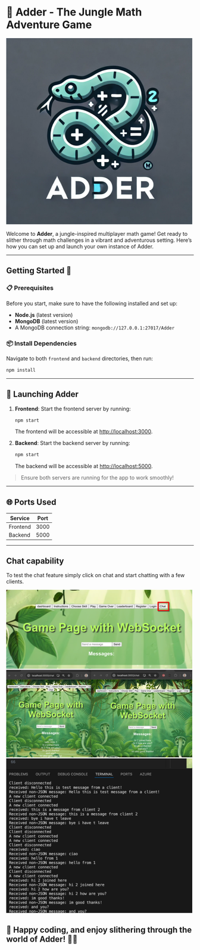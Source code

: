 # 🐍 Adder - The Jungle Math Adventure Game

<img src="./docs/images/logo.jpg" alt="Adder Logo" width="500"/>

Welcome to **Adder**, a jungle-inspired multiplayer math game! Get ready to slither through math challenges in a vibrant and adventurous setting. Here’s how you can set up and launch your own instance of Adder.

---

## Getting Started 🚀

### 📋 Prerequisites

Before you start, make sure to have the following installed and set up:
- **Node.js** (latest version)
- **MongoDB** (latest version)
- A MongoDB connection string: `mongodb://127.0.0.1:27017/Adder`

### 📦 Install Dependencies

Navigate to both `frontend` and `backend` directories, then run:
```bash
npm install
```

---

## 🚀 Launching Adder

1. **Frontend**: Start the frontend server by running:
   ```bash
   npm start
   ```
   The frontend will be accessible at [http://localhost:3000](http://localhost:3000).

2. **Backend**: Start the backend server by running:
   ```bash
   npm start
   ```
   The backend will be accessible at [http://localhost:5000](http://localhost:5000).

> Ensure both servers are running for the app to work smoothly!

---

## 🌐 Ports Used

| Service    | Port |
|------------|------|
| Frontend   | 3000 |
| Backend    | 5000 |

---

## Chat capability
To test the chat feature simply click on chat and start chatting with a few clients.

<img src="./docs/images/chat_home.png" alt="Chat home" width="500"/>

<img src="./docs/images/chat_front.png" alt="client chat msg" width="500"/>

<img src="./docs/images/chat_backend.png" alt="backend logs" width="500"/>



## 🌱 Happy coding, and enjoy slithering through the world of Adder! 🐍🌿
